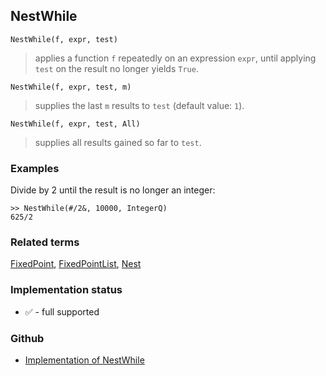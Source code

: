 ## NestWhile

```
NestWhile(f, expr, test)
```
> applies a function `f` repeatedly on an expression `expr`, until applying `test` on the result no longer yields `True`.

```
NestWhile(f, expr, test, m)
```
> supplies the last `m` results to `test` (default value: `1`).
	
```
NestWhile(f, expr, test, All)
```
> supplies all results gained so far to `test`.

### Examples

Divide by 2 until the result is no longer an integer:

``` 
>> NestWhile(#/2&, 10000, IntegerQ)
625/2
```

### Related terms 
[FixedPoint](FixedPoint.md), [FixedPointList](FixedPointList.md), [Nest](Nest.md) 










### Implementation status

* &#x2705; - full supported

### Github

* [Implementation of NestWhile](https://github.com/axkr/symja_android_library/blob/master/symja_android_library/matheclipse-core/src/main/java/org/matheclipse/core/builtin/Programming.java#L1652) 
